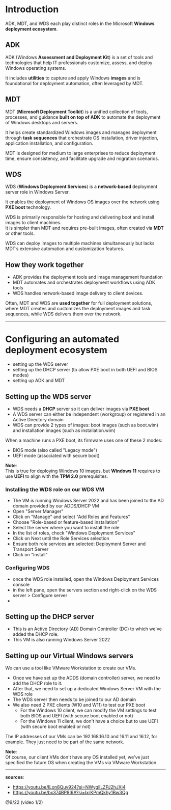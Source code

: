 # Introduction

ADK, MDT, and WDS each play distinct roles in the Microsoft **Windows deployment ecosystem**.  

## ADK

ADK (Windows **Assessment and Deployment Kit**) is a set of tools and technologies that help IT professionals customize, assess, and deploy Windows operating systems.  

It includes **utilities** to capture and apply Windows **images** and is foundational for deployment automation, often leveraged by MDT.  

## MDT 

MDT (**Microsoft Deployment Toolkit**) is a unified collection of tools, processes, and guidance **built on top of ADK** to automate the deployment of Windows desktops and servers.  

It helps create standardized Windows images and manages deployment through **task sequences** that orchestrate OS installation, driver injection, application installation, and configuration.  

MDT is designed for medium to large enterprises to reduce deployment time, ensure consistency, and facilitate upgrade and migration scenarios.

## WDS

WDS (**Windows Deployment Services**) is a **network-based** deployment server role in Windows Server.  

It enables the deployment of Windows OS images over the network using **PXE boot** technology.  

WDS is primarily responsible for hosting and delivering boot and install images to client machines.  
It is simpler than MDT and requires pre-built images, often created via **MDT** or other tools.  

WDS can deploy images to multiple machines simultaneously but lacks MDT’s extensive automation and customization features.

## How they work together

- ADK provides the deployment tools and image management foundation
- MDT automates and orchestrates deployment workflows using ADK tools
- WDS handles network-based image delivery to client devices.

Often, MDT and WDS are **used together** for full deployment solutions, where MDT creates and customizes the deployment images and task sequences, while WDS delivers them over the network.

---

# Configuring an automated deployment ecosystem

- setting up the WDS server 
- setting up the DHCP server (to allow PXE boot in both UEFI and BIOS modes)
- setting up ADK and MDT

## Setting up the WDS server

- WDS needs a **DHCP** server so it can deliver images via **PXE boot**
- A WDS server can either be independent (workgroup) or registered in an Active Directory domain
- WDS can provide 2 types of images: boot images (such as boot.wim) and installation images (such as installation.wim)

When a machine runs a PXE boot, its firmware uses one of these 2 modes:
- BIOS mode (also called "Legacy mode")
- UEFI mode (associated with secure boot)

**Note**:  
This is true for deploying Windows 10 images, but **Windows 11** requires to use **UEFI** to align with the **TPM 2.0** prerequisites.  

### Installing the WDS role on our WDS VM

- The VM is running Windows Server 2022 and has been joined to the AD domain provided by our ADDS/DHCP VM
- Open "Server Manager"
- Click on "Manage" and select "Add Roles and Features"
- Choose "Role-based or feature-based installation"
- Select the server where you want to install the role 
- In the list of roles, check "Windows Deployment Services"
- Click on Next until the Role Services selection
- Ensure both role services are selected: Deployment Server and Transport Server
- Click on "Install"

### Configuring WDS

- once the WDS role installed, open the Windows Deployment Services console
- in the left pane, open the servers section and right-click on the WDS server > Configure server
- 

## Setting up the DHCP server

- This is an Active Directory (AD) Domain Controller (DC) to which we've added the DHCP role.  
- This VM is also running Windows Server 2022

## Setting up our Virtual Windows servers

We can use a tool like VMware Workstation to create our VMs.
- Once we have set up the ADDS (domain controller) server, we need to add the DHCP role to it.  
- After that, we need to set up a dedicated Windows Server VM with the WDS role
- The WDS server then needs to be joined to our AD domain
- We also need 2 PXE clients (W10 and W11) to test our PXE boot
  - For the Windows 10 client, we can modify the VM settings to test both BIOS and UEFI (with secure boot enabled or not)
  - For the Windows 11 client, we don't have a choice but to use UEFI (with secure boot enabled or not)

The IP addresses of our VMs can be 192.168.16.10 and 16.11 and 16.12, for example. They just need to be part of the same network.  

**Note**:  
Of course, our client VMs don't have any OS installed yet, we've just specified the future OS when creating the VMs via VMware Workstation.

---
**sources**:  
- https://youtu.be/ILon8Quv924?si=NWygllLZPJ2hJXi4
- https://youtu.be/bx374BP8I6A?si=IxrKPmQkhy1Bw3Qg

@9/22 (video 1/2)
